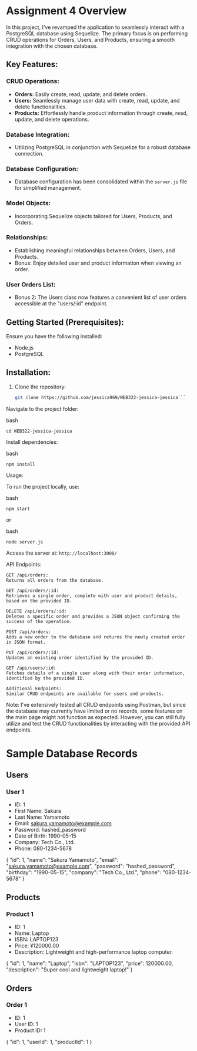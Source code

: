 # Assignment 4 Overview

In this project, I've revamped the application to seamlessly interact with a PostgreSQL database using Sequelize. The primary focus is on performing CRUD operations for Orders, Users, and Products, ensuring a smooth integration with the chosen database.

## Key Features:

### CRUD Operations:
- **Orders:** Easily create, read, update, and delete orders.
- **Users:** Seamlessly manage user data with create, read, update, and delete functionalities.
- **Products:** Effortlessly handle product information through create, read, update, and delete operations.

### Database Integration:
- Utilizing PostgreSQL in conjunction with Sequelize for a robust database connection.

### Database Configuration:
- Database configuration has been consolidated within the `server.js` file for simplified management.

### Model Objects:
- Incorporating Sequelize objects tailored for Users, Products, and Orders.

### Relationships:
- Establishing meaningful relationships between Orders, Users, and Products.
- Bonus: Enjoy detailed user and product information when viewing an order.

### User Orders List:
- Bonus 2: The Users class now features a convenient list of user orders accessible at the "users/:id" endpoint.

## Getting Started (Prerequisites):

Ensure you have the following installed:

- Node.js
- PostgreSQL

## Installation:

1. Clone the repository:
   ```bash
   git clone https://github.com/jessica969/WEB322-jessica-jessica```
   
Navigate to the project folder:

bash

`cd WEB322-jessica-jessica`

Install dependencies:

bash

`npm install`

Usage:

To run the project locally, use:

bash

`npm start`

or

bash

`node server.js`

Access the server at: `http://localhost:3000/`

API Endpoints:

    GET /api/orders:
    Returns all orders from the database.

    GET /api/orders/:id:
    Retrieves a single order, complete with user and product details, based on the provided ID.

    DELETE /api/orders/:id:
    Deletes a specific order and provides a JSON object confirming the success of the operation.

    POST /api/orders:
    Adds a new order to the database and returns the newly created order in JSON format.

    PUT /api/orders/:id:
    Updates an existing order identified by the provided ID.

    GET /api/users/:id:
    Fetches details of a single user along with their order information, identified by the provided ID.

    Additional Endpoints:
    Similar CRUD endpoints are available for users and products.

    
Note:
I've extensively tested all CRUD endpoints using Postman, but since the database may currently have limited or no records, some features on the main page might not function as expected. However, you can still fully utilize and test the CRUD functionalities by interacting with the provided API endpoints.

# Sample Database Records

## Users

### User 1
- ID: 1
- First Name: Sakura
- Last Name: Yamamoto
- Email: sakura.yamamoto@example.com
- Password: hashed_password
- Date of Birth: 1990-05-15
- Company: Tech Co., Ltd.
- Phone: 080-1234-5678

{
      "id": 1,
      "name": "Sakura Yamamoto",
      "email": "sakura.yamamoto@example.com",
      "password": "hashed_password",
      "birthday": "1990-05-15",
      "company": "Tech Co., Ltd.",
      "phone": "080-1234-5678"
    }

## Products

### Product 1
- ID: 1
- Name: Laptop
- ISBN: LAPTOP123
- Price: ¥120000.00
- Description: Lightweight and high-performance laptop computer.

{
      "id": 1,
      "name": "Laptop",
      "isbn": "LAPTOP123",
      "price": 120000.00,
      "description": "Super cool and lightweight laptop!"
    }
    
## Orders

### Order 1
- ID: 1
- User ID: 1
- Product ID: 1

{
      "id": 1,
      "userId": 1,
      "productId": 1
    }
  
